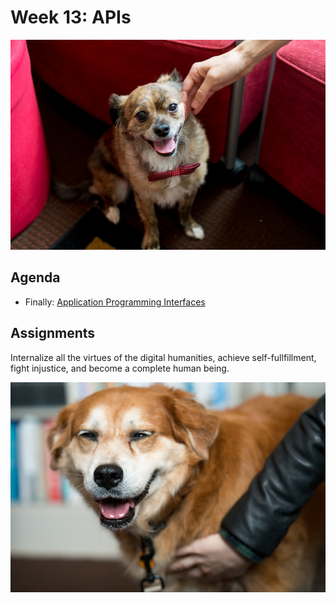 # Week 13: APIs

![maple](assets/toby.jpg)

## Agenda
- Finally: [Application Programming Interfaces](lesson.md)

## Assignments

Internalize all the virtues of the digital humanities, achieve self-fullfillment, fight injustice, and become a complete human being.

![fatdog](assets/fatdog.jpg)
